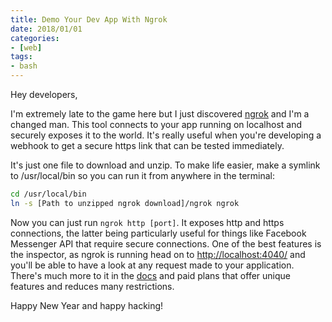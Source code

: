 ```yaml
---
title: Demo Your Dev App With Ngrok
date: 2018/01/01
categories:
- [web]
tags:
- bash
---
```


Hey developers,

I'm extremely late to the game here but I just discovered [ngrok](https://ngrok.com/) and I'm a changed man. This tool connects to your app running on localhost and securely exposes it to the world. It's really useful when you're developing a webhook to get a secure https link that can be tested immediately.

It's just one file to download and unzip. To make life easier, make a symlink to /usr/local/bin so you can run it from anywhere in the terminal:

```bash
cd /usr/local/bin
ln -s [Path to unzipped ngrok download]/ngrok ngrok
```

Now you can just run `ngrok http [port]`. It exposes http and https connections, the latter being particularly useful for things like Facebook Messenger API that require secure connections. One of the best features is the inspector, as ngrok is running head on to <http://localhost:4040/> and you'll be able to have a look at any request made to your application. There's much more to it in the [docs](https://ngrok.com/docs) and paid plans that offer unique features and reduces many restrictions.

Happy New Year and happy hacking!
